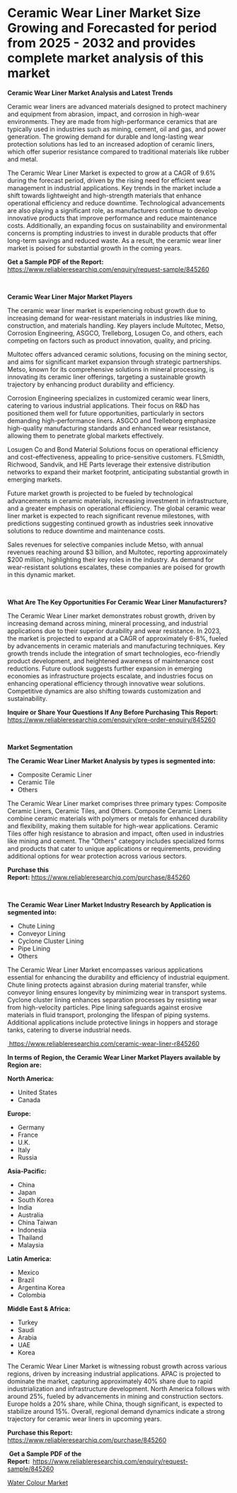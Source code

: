<p><h1>Ceramic Wear Liner Market Size Growing and Forecasted for period from 2025 - 2032 and provides complete market analysis of this market</h1></p><p><strong>Ceramic Wear Liner Market Analysis and Latest Trends</strong></p>
<p><p>Ceramic wear liners are advanced materials designed to protect machinery and equipment from abrasion, impact, and corrosion in high-wear environments. They are made from high-performance ceramics that are typically used in industries such as mining, cement, oil and gas, and power generation. The growing demand for durable and long-lasting wear protection solutions has led to an increased adoption of ceramic liners, which offer superior resistance compared to traditional materials like rubber and metal.</p><p>The Ceramic Wear Liner Market is expected to grow at a CAGR of 9.6% during the forecast period, driven by the rising need for efficient wear management in industrial applications. Key trends in the market include a shift towards lightweight and high-strength materials that enhance operational efficiency and reduce downtime. Technological advancements are also playing a significant role, as manufacturers continue to develop innovative products that improve performance and reduce maintenance costs. Additionally, an expanding focus on sustainability and environmental concerns is prompting industries to invest in durable products that offer long-term savings and reduced waste. As a result, the ceramic wear liner market is poised for substantial growth in the coming years.</p></p>
<p><strong>Get a Sample PDF of the Report:&nbsp;</strong> <a href="https://www.reliableresearchiq.com/enquiry/request-sample/845260?utm_campaign=3318&utm_medium=2&utm_source=Github&utm_content=ia&utm_term=31032025&utm_id=ceramic-wear-liner">https://www.reliableresearchiq.com/enquiry/request-sample/845260</a></p>
<p>&nbsp;</p>
<p><strong>Ceramic Wear Liner Major Market Players</strong></p>
<p><p>The ceramic wear liner market is experiencing robust growth due to increasing demand for wear-resistant materials in industries like mining, construction, and materials handling. Key players include Multotec, Metso, Corrosion Engineering, ASGCO, Trelleborg, Losugen Co, and others, each competing on factors such as product innovation, quality, and pricing.</p><p>Multotec offers advanced ceramic solutions, focusing on the mining sector, and aims for significant market expansion through strategic partnerships. Metso, known for its comprehensive solutions in mineral processing, is innovating its ceramic liner offerings, targeting a sustainable growth trajectory by enhancing product durability and efficiency.</p><p>Corrosion Engineering specializes in customized ceramic wear liners, catering to various industrial applications. Their focus on R&D has positioned them well for future opportunities, particularly in sectors demanding high-performance liners. ASGCO and Trelleborg emphasize high-quality manufacturing standards and enhanced wear resistance, allowing them to penetrate global markets effectively.</p><p>Losugen Co and Bond Material Solutions focus on operational efficiency and cost-effectiveness, appealing to price-sensitive customers. FLSmidth, Richwood, Sandvik, and HE Parts leverage their extensive distribution networks to expand their market footprint, anticipating substantial growth in emerging markets.</p><p>Future market growth is projected to be fueled by technological advancements in ceramic materials, increasing investment in infrastructure, and a greater emphasis on operational efficiency. The global ceramic wear liner market is expected to reach significant revenue milestones, with predictions suggesting continued growth as industries seek innovative solutions to reduce downtime and maintenance costs.</p><p>Sales revenues for selective companies include Metso, with annual revenues reaching around $3 billion, and Multotec, reporting approximately $200 million, highlighting their key roles in the industry. As demand for wear-resistant solutions escalates, these companies are poised for growth in this dynamic market.</p></p>
<p>&nbsp;</p>
<p><strong>What Are The Key Opportunities For Ceramic Wear Liner Manufacturers?</strong></p>
<p><p>The Ceramic Wear Liner market demonstrates robust growth, driven by increasing demand across mining, mineral processing, and industrial applications due to their superior durability and wear resistance. In 2023, the market is projected to expand at a CAGR of approximately 6-8%, fueled by advancements in ceramic materials and manufacturing techniques. Key growth trends include the integration of smart technologies, eco-friendly product development, and heightened awareness of maintenance cost reductions. Future outlook suggests further expansion in emerging economies as infrastructure projects escalate, and industries focus on enhancing operational efficiency through innovative wear solutions. Competitive dynamics are also shifting towards customization and sustainability.</p></p>
<p><strong>Inquire or Share Your Questions If Any Before Purchasing This Report:</strong> <a href="https://www.reliableresearchiq.com/enquiry/pre-order-enquiry/845260?utm_campaign=3318&utm_medium=2&utm_source=Github&utm_content=ia&utm_term=31032025&utm_id=ceramic-wear-liner">https://www.reliableresearchiq.com/enquiry/pre-order-enquiry/845260</a></p>
<p>&nbsp;</p>
<p><strong>Market Segmentation</strong></p>
<p><strong>The Ceramic Wear Liner Market Analysis by types is segmented into:</strong></p>
<p><ul><li>Composite Ceramic Liner</li><li>Ceramic Tile</li><li>Others</li></ul></p>
<p><p>The Ceramic Wear Liner market comprises three primary types: Composite Ceramic Liners, Ceramic Tiles, and Others. Composite Ceramic Liners combine ceramic materials with polymers or metals for enhanced durability and flexibility, making them suitable for high-wear applications. Ceramic Tiles offer high resistance to abrasion and impact, often used in industries like mining and cement. The "Others" category includes specialized forms and products that cater to unique applications or requirements, providing additional options for wear protection across various sectors.</p></p>
<p><strong>Purchase this Report:&nbsp;</strong><a href="https://www.reliableresearchiq.com/purchase/845260?utm_campaign=3318&utm_medium=2&utm_source=Github&utm_content=ia&utm_term=31032025&utm_id=ceramic-wear-liner">https://www.reliableresearchiq.com/purchase/845260</a></p>
<p>&nbsp;</p>
<p><strong>The Ceramic Wear Liner Market Industry Research by Application is segmented into:</strong></p>
<p><ul><li>Chute Lining</li><li>Conveyor Lining</li><li>Cyclone Cluster Lining</li><li>Pipe Lining</li><li>Others</li></ul></p>
<p><p>The Ceramic Wear Liner Market encompasses various applications essential for enhancing the durability and efficiency of industrial equipment. Chute lining protects against abrasion during material transfer, while conveyor lining ensures longevity by minimizing wear in transport systems. Cyclone cluster lining enhances separation processes by resisting wear from high-velocity particles. Pipe lining safeguards against erosive materials in fluid transport, prolonging the lifespan of piping systems. Additional applications include protective linings in hoppers and storage tanks, catering to diverse industrial needs.</p></p>
<p><a href="https://www.reliableresearchiq.com/ceramic-wear-liner-r845260?utm_campaign=3318&utm_medium=2&utm_source=Github&utm_content=ia&utm_term=31032025&utm_id=ceramic-wear-liner">&nbsp;https://www.reliableresearchiq.com/ceramic-wear-liner-r845260</a></p>
<p><strong>In terms of Region, the Ceramic Wear Liner Market Players available by Region are:</strong></p>
<p>
    <p> <strong> North America: </strong>
        <ul>
            <li>United States</li>
            <li>Canada</li>
        </ul>
        </p> 
    <p> <strong> Europe: </strong>
        <ul>
            <li>Germany</li>
            <li>France</li>
            <li>U.K.</li>
            <li>Italy</li>
            <li>Russia</li>
        </ul>
        </p> 
    <p> <strong> Asia-Pacific: </strong>
        <ul>
            <li>China</li>
            <li>Japan</li>
            <li>South Korea</li>
            <li>India</li>
            <li>Australia</li>
            <li>China Taiwan</li>
            <li>Indonesia</li>
            <li>Thailand</li>
            <li>Malaysia</li>
        </ul>
        </p> 
    <p> <strong> Latin America: </strong>
        <ul>
            <li>Mexico</li>
            <li>Brazil</li>
            <li>Argentina Korea</li>
            <li>Colombia</li>
        </ul>
        </p> 
    <p> <strong> Middle East & Africa: </strong>
        <ul>
            <li>Turkey</li>
            <li>Saudi</li>
            <li>Arabia</li>
            <li>UAE</li>
            <li>Korea</li>
        </ul>
    </p>
    </p>
<p><p>The Ceramic Wear Liner Market is witnessing robust growth across various regions, driven by increasing industrial applications. APAC is projected to dominate the market, capturing approximately 40% share due to rapid industrialization and infrastructure development. North America follows with around 25%, fueled by advancements in mining and construction sectors. Europe holds a 20% share, while China, though significant, is expected to stabilize around 15%. Overall, regional demand dynamics indicate a strong trajectory for ceramic wear liners in upcoming years.</p></p>
<p><strong>Purchase this Report: </strong><a href="https://www.reliableresearchiq.com/purchase/845260?utm_campaign=3318&utm_medium=2&utm_source=Github&utm_content=ia&utm_term=31032025&utm_id=ceramic-wear-liner">https://www.reliableresearchiq.com/purchase/845260</a></p>
<p>&nbsp;<strong>Get a Sample PDF of the Report:&nbsp;&nbsp;</strong><a href="https://www.reliableresearchiq.com/enquiry/request-sample/845260?utm_campaign=3318&utm_medium=2&utm_source=Github&utm_content=ia&utm_term=31032025&utm_id=ceramic-wear-liner">https://www.reliableresearchiq.com/enquiry/request-sample/845260</a></p>
<p><strong></strong></p>
<p><p><a href="https://github.com/shamyzinniwl/Market-Research-Report-List-1/blob/main/water-colour-market.md?utm_campaign=3318&utm_medium=2&utm_source=Github&utm_content=ia&utm_term=31032025&utm_id=ceramic-wear-liner">Water Colour Market</a></p></p>